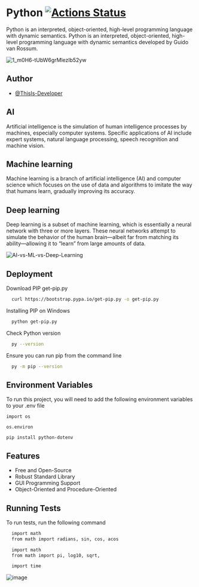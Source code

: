# Python [![Actions Status](https://github.com/cfgnunes/numerical-methods-python/workflows/build/badge.svg)](https://github.com/ThisIs-Developer/Python)

Python is an interpreted, object-oriented, high-level programming language with dynamic semantics. Python is an interpreted, object-oriented, high-level programming language with dynamic semantics developed by Guido van Rossum.

![1_m0H6-tUbW6grMlezlb52yw](https://user-images.githubusercontent.com/109382325/215742899-e230a6af-0d20-4792-b6b4-a2690ac6d185.png)

## Author

- [@ThisIs-Developer](https://github.com/ThisIs-Developer)

## AI

Artificial intelligence is the simulation of human intelligence processes by machines, especially computer systems. Specific applications of AI include expert systems, natural language processing, speech recognition and machine vision.

## Machine learning

Machine learning is a branch of artificial intelligence (AI) and computer science which focuses on the use of data and algorithms to imitate the way that humans learn, gradually improving its accuracy.

## Deep learning

Deep learning is a subset of machine learning, which is essentially a neural network with three or more layers. These neural networks attempt to simulate the behavior of the human brain—albeit far from matching its ability—allowing it to “learn” from large amounts of data.

![AI-vs-ML-vs-Deep-Learning](https://github.com/ThisIs-Developer/Python/assets/109382325/d88bbfe7-b54e-4887-8c2b-1f915448665d)

## Deployment

Download PIP get-pip.py
```bash
  curl https://bootstrap.pypa.io/get-pip.py -o get-pip.py
```
Installing PIP on Windows
```bash
  python get-pip.py
```
Check Python version
```bash
  py --version
```
Ensure you can run pip from the command line
```bash
  py -m pip --version
```

## Environment Variables

To run this project, you will need to add the following environment variables to your .env file

`import os`

`os.environ`

`pip install python-dotenv`


## Features

- Free and Open-Source
- Robust Standard Library
- GUI Programming Support
- Object-Oriented and Procedure-Oriented



## Running Tests

To run tests, run the following command

```bash
  import math
  from math import radians, sin, cos, acos
```
```bash
  import math
  from math import pi, log10, sqrt, 
```
```bash
  import time 
```
![image](https://github.com/ThisIs-Developer/Python/assets/109382325/f14c3514-019c-4bf0-9b35-b36e1e7560ee)
